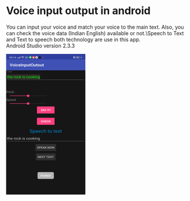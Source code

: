 # Voice input output in android
You can input your voice and match your voice to the main text. Also, you can check the voice data (Indian English) available or not.\Speech to Text and Text to speech both technology are use in this app.\
Android Studio version 2.3.3

![Image](tts&stt.png)
